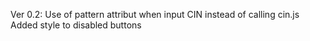 Ver 0.2:
Use of pattern attribut when input CIN instead of calling cin.js
Added style to disabled buttons
